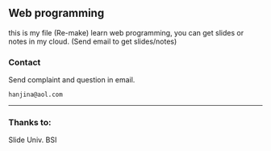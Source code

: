 ## Web programming

this is my file (Re-make) learn web programming, you can get slides or notes in my cloud. (Send email to get slides/notes)

### Contact

Send complaint and question in email.

    hanjina@aol.com

---

### Thanks to:

Slide Univ. BSI
